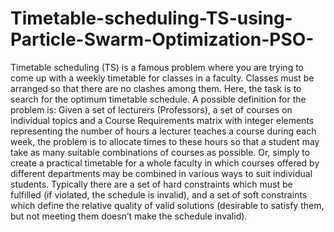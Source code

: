 # Timetable-scheduling-TS-using-Particle-Swarm-Optimization-PSO-
Timetable scheduling (TS) is a famous problem where you are trying to come up with a weekly 
timetable for classes in a faculty. Classes must be arranged so that there are no clashes among
them. Here, the task is to search for the optimum timetable schedule. A possible definition for 
the problem is: Given a set of lecturers (Professors), a set of courses on individual topics and a 
Course Requirements matrix with integer elements representing the number of hours a lecturer 
teaches a course during each week, the problem is to allocate times to these hours so that a 
student may take as many suitable combinations of courses as possible. Or, simply to create a 
practical timetable for a whole faculty in which courses offered by different departments may be 
combined in various ways to suit individual students. Typically there are a set of hard constraints 
which must be fulfilled (if violated, the schedule is invalid), and a set of soft constraints which 
define the relative quality of valid solutions (desirable to satisfy them, but not meeting them 
doesn’t make the schedule invalid). 
